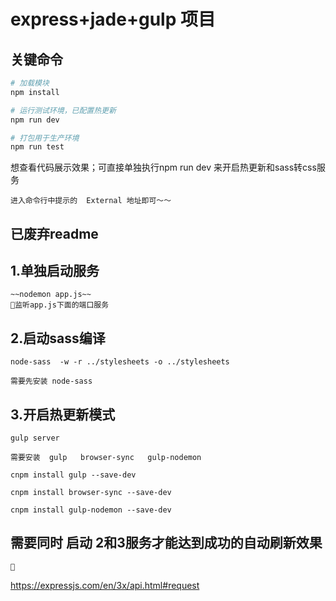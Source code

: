 # express+jade+gulp 项目

## 关键命令

``` bash
# 加载模块
npm install

# 运行测试环境，已配置热更新
npm run dev

# 打包用于生产环境
npm run test
```

想查看代码展示效果；可直接单独执行npm run dev 来开启热更新和sass转css服务

    进入命令行中提示的  External 地址即可～～

## 已废弃readme
## 1.单独启动服务
    ~~nodemon app.js~~
    监听app.js下面的端口服务
## 2.启动sass编译
    node-sass  -w -r ../stylesheets -o ../stylesheets

    需要先安装 node-sass 

    

## 3.开启热更新模式
    gulp server    

    需要安装  gulp   browser-sync   gulp-nodemon

    cnpm install gulp --save-dev

    cnpm install browser-sync --save-dev

    cnpm install gulp-nodemon --save-dev

## 需要同时  启动 2和3服务才能达到成功的自动刷新效果



    


https://expressjs.com/en/3x/api.html#request


